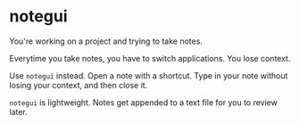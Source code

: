 notegui
===

You're working on a project and trying to take notes. 

Everytime you take notes, you have to switch applications. You lose context.

Use `notegui` instead. Open a note with a shortcut. Type in your note without losing your context, and then close it. 

`notegui` is lightweight. Notes get appended to a text file for you to review later. 
